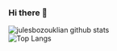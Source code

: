 ### Hi there 👋
![julesbozouklian github stats](https://github-readme-stats.vercel.app/api?username=julesbozouklian&&count_private=true&show_icons=true&theme=tokyonight)  
![Top Langs](https://github-readme-stats.vercel.app/api/top-langs/?username=julesbozouklian)
